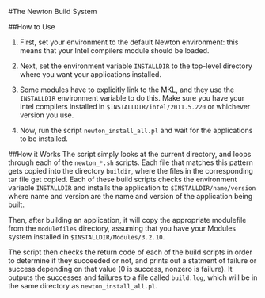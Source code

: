 #The Newton Build System

##How to Use
1. First, set your environment to the default Newton environment: this means that your Intel compilers module should be loaded.

2. Next, set the environment variable `INSTALLDIR` to the top-level directory where you want your applications installed.

3. Some modules have to explicitly link to the MKL, and they use the `INSTALLDIR` environment variable to do this.  Make sure you have your intel compilers installed in `$INSTALLDIR/intel/2011.5.220` or whichever version you use.

4. Now, run the script `newton_install_all.pl` and wait for the applications to be installed.

##How it Works
The script simply looks at the current directory, and loops through each of the `newton_*.sh` scripts. 
Each file that matches this pattern gets copied into the directory `buildir`, where the files in the corresponding tar file 
get copied.  Each of these build scripts checks the environment variable `INSTALLDIR` and installs the application to 
`$INSTALLDIR/name/version` where name and version are the name and version of the application being built.

Then, after building an application, it will copy the appropriate modulefile from the `modulefiles` directory, assuming that you have
your Modules system installed in `$INSTALLDIR/Modules/3.2.10`.

The script then checks the return code of each of the build scripts in order to determine if they succeeded or not, and 
prints out a statment of failure or success depending on that value (0 is success, nonzero is failure).  It outputs the successes and
failures to a file called `build.log`, which will be in the same directory as `newton_install_all.pl`.
